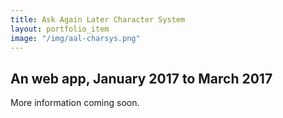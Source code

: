 ```yaml
---
title: Ask Again Later Character System
layout: portfolio_item
image: "/img/aal-charsys.png"
---
```


## An web app, January 2017 to March 2017

More information coming soon.
